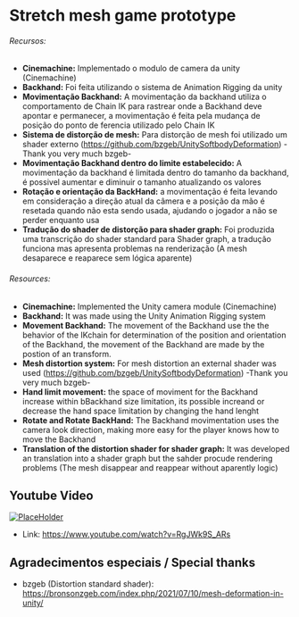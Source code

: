 # Stretch mesh game prototype

###### Recursos:
    
  - **Cinemachine:** Implementado o modulo de camera da unity (Cinemachine)
  - **Backhand:**  Foi feita utilizando o sistema de Animation Rigging da unity
  - **Movimentação Backhand:** A movimentação da backhand utiliza o comportamento de Chain IK para rastrear onde a Backhand deve apontar e permanecer, a movimentação é feita pela mudança de posição do ponto de ferencia utilizado pelo Chain IK
  - **Sistema de distorção de mesh:** Para distorção de mesh foi utilizado um shader externo (https://github.com/bzgeb/UnitySoftbodyDeformation) -Thank you very much bzgeb-
  - **Movimentação Backhand dentro do limite estabelecido:** A movimentação da backhand é limitada dentro do tamanho da backhand, é possivel aumentar e diminuir o tamanho atualizando os valores  
  - **Rotação e orientação da BackHand:** a movimentação é feita levando em consideração a direção atual da câmera e a posição da mão é resetada quando não esta sendo usada, ajudando o jogador a não se perder enquanto usa
  - **Tradução do shader de distorção para shader graph:** Foi produzida uma transcrição do shader standard para Shader graph, a tradução funciona mas apresenta problemas na renderização (A mesh desaparece e reaparece sem lógica aparente)


###### Resources:

  - **Cinemachine:** Implemented the Unity camera module (Cinemachine)
  - **Backhand:** It was made using the Unity Animation Rigging system
  - **Movement Backhand:** The movement of the Backhand use the the behavior of the IKchain for determination of the position and orientation of the Backhand, the movement of the Backhand are made by the postion of an transform.
  - **Mesh distortion system:** For mesh distortion an external shader was used (https://github.com/bzgeb/UnitySoftbodyDeformation) -Thank you very much bzgeb-
  - **Hand limit movement:** the space of moviment for the Backhand increase within bBackhand size limitation, its possible increand or decrease the hand space limitation by changing the hand lenght
  - **Rotate and Rotate BackHand:** The Backhand movimentation uses the camera look direction, making more easy for the player knows how to move the Backhand
  - **Translation of the distortion shader for shader graph:** It was developed an translation into a shader graph but the sahder procude rendering problems (The mesh disappear and reappear without aparently logic)
 
## Youtube Video

[![PlaceHolder](http://img.youtube.com/vi/RgJWk9S_ARs/0.jpg)](https://www.youtube.com/watch?v=RgJWk9S_ARs "Stretch mesh game prototype")
- Link: https://www.youtube.com/watch?v=RgJWk9S_ARs

## Agradecimentos especiais / Special thanks
- bzgeb (Distortion standard shader):
https://bronsonzgeb.com/index.php/2021/07/10/mesh-deformation-in-unity/
